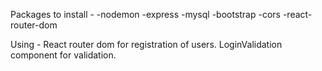 Packages to install -
-nodemon
-express
-mysql
-bootstrap
-cors
-react-router-dom



Using -
    React router dom for registration of users.
    LoginValidation component for validation.